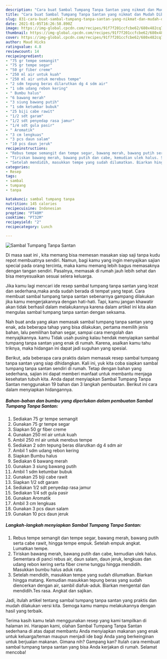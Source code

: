 ```yaml
---
description: "Cara buat Sambal Tumpang Tanpa Santan yang nikmat dan Mudah Dibuat"
title: "Cara buat Sambal Tumpang Tanpa Santan yang nikmat dan Mudah Dibuat"
slug: 831-cara-buat-sambal-tumpang-tanpa-santan-yang-nikmat-dan-mudah-dibuat
date: 2021-01-05T16:26:58.890Z
image: https://img-global.cpcdn.com/recipes/91f7f201ccfcbe62/680x482cq70/sambal-tumpang-tanpa-santan-foto-resep-utama.jpg
thumbnail: https://img-global.cpcdn.com/recipes/91f7f201ccfcbe62/680x482cq70/sambal-tumpang-tanpa-santan-foto-resep-utama.jpg
cover: https://img-global.cpcdn.com/recipes/91f7f201ccfcbe62/680x482cq70/sambal-tumpang-tanpa-santan-foto-resep-utama.jpg
author: Maud Hicks
ratingvalue: 4.8
reviewcount: 14
recipeingredient:
- "75 gr tempe semangit"
- "75 gr tempe segar"
- "50 gr fiber creme"
- "250 ml air untuk kuah"
- "250 ml air untuk merebus tempe"
- "2 sdm tepung beras dilarutkan dg 4 sdm air"
- "1 sdm udang rebon kering"
- " Bumbu halus"
- "6 bawang merah"
- "3 siung bawang putih"
- "1 sdm ketumbar bubuk"
- "25 biji cabe rawit"
- "1/2 sdt garam"
- "1/2 sdt penyedap rasa jamur"
- "1/4 sdt gula pasir"
- " Aromatik"
- "3 cm lengkuas"
- "3 pcs daun salam"
- "10 pcs daun jeruk"
recipeinstructions:
- "Rebus tempe semangit dan tempe segar, bawang merah, bawang putih serta cabe rawit, hingga tempe empuk. Setelah empuk angkat. Lumatkan tempe."
- "Tiriskan bawang merah, bawang putih dan cabe, kemudian ulek halus. Sementara di panci rebus air, daun salam, daun jeruk, lengkuas dan udang rebon kering serta fiber creme tunggu hingga mendidih. Masukkan bumbu halus aduk rata."
- "Setelah mendidih, masukkan tempe yang sudah dilumatkan. Biarkan hingga matang. Kemudian masukkan tepung beras yang sudah diencerkan dengan air, sambil diafuk-aduk. Biarkan mengental dan mendidih.Tes rasa. Angkat dan sajikan."
categories:
- Resep
tags:
- sambal
- tumpang
- tanpa

katakunci: sambal tumpang tanpa 
nutrition: 145 calories
recipecuisine: Indonesian
preptime: "PT40M"
cooktime: "PT32M"
recipeyield: "2"
recipecategory: Lunch

---
```



![Sambal Tumpang Tanpa Santan](https://img-global.cpcdn.com/recipes/91f7f201ccfcbe62/680x482cq70/sambal-tumpang-tanpa-santan-foto-resep-utama.jpg)

Di masa  saat ini , kita memang bisa memesan masakan siap saji tanpa kudu repot membuatnya sendiri. Namun, bagi kamu yang ingin menyajikan sajian special pada orang tercinta, maka kamu memang lebih bagus memasaknya dengan tangan sendiri. Pasalnya, memasak di rumah jauh lebih sehat dan bisa menyesuaikan sesuai selera keluarga.

Jika kamu lagi mencari ide resep sambal tumpang tanpa santan yang lezat dan sederhana,maka anda sudah berada di tempat yang tepat. Cara membuat sambal tumpang tanpa santan  sebenarnya gampang dilakukan jika kamu mengerjakannya dengan hati-hati. Tapi, kamu jangan khawatir akan tidak berhasil dalam melakukannya 
karena dalam artikel ini kita akan mengulas sambal tumpang tanpa santan dengan seksama.  



Nah buat anda yang akan memasak sambal tumpang tanpa santan yang enak, ada beberapa tahap yang bisa dilakukan, pertama memilih jenis bahan, lalu pemilihan bahan segar, sampai cara mengolah dan menyajikannya. kamu Tidak usah pusing kalau hendak menyiapkan sambal tumpang tanpa santan yang enak di rumah. Karena, asalkan kamu  tahu triknya, maka hidangan ini dapat jadi suguhan yang spesial.

Berikut, ada beberapa cara praktis  dalam memasak resep sambal tumpang tanpa santan yang siap dihidangkan. Kali ini, yuk kita coba siapkan sambal tumpang tanpa santan sendiri di rumah. Tetap dengan bahan yang sederhana, sajian ini dapat memberi manfaat untuk membantu menjaga kesehatan tubuh kita. Anda dapat menyiapkan Sambal Tumpang Tanpa Santan menggunakan 19 bahan dan 3 langkah pembuatan. Berikut ini cara dalam menyiapkan hidangannya.

<!--inarticleads1-->

##### Bahan-bahan dan bumbu yang diperlukan dalam pembuatan Sambal Tumpang Tanpa Santan:

1. Sediakan 75 gr tempe semangit
1. Gunakan 75 gr tempe segar
1. Siapkan 50 gr fiber creme
1. Gunakan 250 ml air untuk kuah
1. Ambil 250 ml air untuk merebus tempe
1. Sediakan 2 sdm tepung beras dilarutkan dg 4 sdm air
1. Ambil 1 sdm udang rebon kering
1. Siapkan  Bumbu halus
1. Sediakan 6 bawang merah
1. Gunakan 3 siung bawang putih
1. Ambil 1 sdm ketumbar bubuk
1. Gunakan 25 biji cabe rawit
1. Siapkan 1/2 sdt garam
1. Sediakan 1/2 sdt penyedap rasa jamur
1. Sediakan 1/4 sdt gula pasir
1. Gunakan  Aromatik
1. Ambil 3 cm lengkuas
1. Gunakan 3 pcs daun salam
1. Gunakan 10 pcs daun jeruk




<!--inarticleads2-->

##### Langkah-langkah menyiapkan Sambal Tumpang Tanpa Santan:

1. Rebus tempe semangit dan tempe segar, bawang merah, bawang putih serta cabe rawit, hingga tempe empuk. Setelah empuk angkat. Lumatkan tempe.
1. Tiriskan bawang merah, bawang putih dan cabe, kemudian ulek halus. Sementara di panci rebus air, daun salam, daun jeruk, lengkuas dan udang rebon kering serta fiber creme tunggu hingga mendidih. Masukkan bumbu halus aduk rata.
1. Setelah mendidih, masukkan tempe yang sudah dilumatkan. Biarkan hingga matang. Kemudian masukkan tepung beras yang sudah diencerkan dengan air, sambil diafuk-aduk. Biarkan mengental dan mendidih.Tes rasa. Angkat dan sajikan.




Jadi, itulah artikel tentang  sambal tumpang tanpa santan  yang praktis dan mudah dilakukan versi kita. Semoga kamu mampu melakukannya dengan hasil yang terbaik. 

Terima kasih kamu telah menggunakan resep yang kami tampilkan di halaman ini. Harapan kami, olahan  Sambal Tumpang Tanpa Santan sederhana di atas dapat membantu Anda menyiapkan makanan yang enak untuk keluarga/teman maupun menjadi ide bagi Anda yang berkeinginan untuk berjualan makanan. Gimana nih? Gampang kan? Itulah cara membuat sambal tumpang tanpa santan yang bisa Anda kerjakan di rumah. Selamat mencoba!

